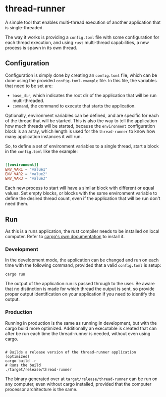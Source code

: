 # thread-runner

A simple tool that enables multi-thread execution of another application that is single-threaded.

The way it works is providing a `config.toml` file with some configuration for each thread execution, and using `rust`
multi-thread capabilities, a new process is spawn in its own thread.

## Configuration

Configuration is simply done by creating an `config.toml` file, which can be done using the provided
`config.toml.example` file. In this file, the variables that need to be set are:

- `base_dir`, which indicates the root dir of the application that will be run multi-threaded.
- `command`, the command to execute that starts the application.

Optionally, environment variables can be defined, and are specific for each of the thread that will be started. This is
also the way to tell the application how much threads will be started, because the `environment` configuration block is
an array, which length is used for the `thread-runner` to know how many application instances it will run.

So, to define a set of environment variables to a single thread, start a block in the `config.toml` like the example:

```toml

[[environment]]
ENV_VAR1 = "value1"
ENV_VAR2 = "value2"
ENV_VAR3 = "value3"

```

Each new process to start will have a similar block with different or equal values. Set empty blocks, or blocks with the
same environment variable to define the desired thread count, even if the application that will be run don't need them.

## Run

As this is a runs application, the rust compiler needs to be installed on local computer. Refer to
[cargo's own documentation](https://doc.rust-lang.org/cargo/getting-started/installation.html) to install it.

### Development

In the development mode, the application can be changed and run on each time with the following command, provided that
a valid `config.toml` is setup:

```
cargo run

```

The output of the application run is passed through to the user. Be aware that no distinction is made for which thread
the output is sent, so provide proper output identification on your application if you need to identify the output.

### Production

Running in production is the same as running in development, but with the cargo build more optimized. Additionally an
executable is created that can after be run each time the thread-runner is needed, without even using cargo.

```

# Builds a release version of the thread-runner application (optimized)
cargo build -r
# Runs the build
./target/release/thread-runner

```

The binary generated over at `target/release/thread-runner` can be run on any computer, even without cargo installed,
provided that the computer processor architecture is the same.
